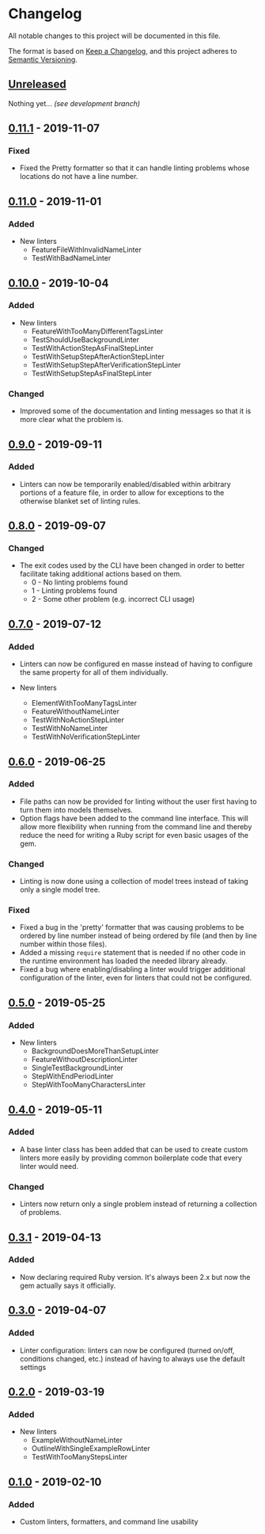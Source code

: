 # Changelog
All notable changes to this project will be documented in this file.

The format is based on [Keep a Changelog](https://keepachangelog.com/en/1.0.0/),
and this project adheres to [Semantic Versioning](https://semver.org/spec/v2.0.0.html).

## [Unreleased]

Nothing yet... *(see development branch)*


## [0.11.1] - 2019-11-07

### Fixed
 - Fixed the Pretty formatter so that it can handle linting problems whose locations do not have a line number.


## [0.11.0] - 2019-11-01

### Added
 - New linters
   - FeatureFileWithInvalidNameLinter
   - TestWithBadNameLinter


## [0.10.0] - 2019-10-04

### Added
 - New linters
   - FeatureWithTooManyDifferentTagsLinter
   - TestShouldUseBackgroundLinter
   - TestWithActionStepAsFinalStepLinter
   - TestWithSetupStepAfterActionStepLinter
   - TestWithSetupStepAfterVerificationStepLinter
   - TestWithSetupStepAsFinalStepLinter

### Changed
 - Improved some of the documentation and linting messages so that it is more clear what the problem is.

## [0.9.0] - 2019-09-11

### Added
 - Linters can now be temporarily enabled/disabled within arbitrary portions of a feature file, in order to allow for exceptions to the otherwise blanket set of linting rules. 

## [0.8.0] - 2019-09-07

### Changed
 - The exit codes used by the CLI have been changed in order to better facilitate taking additional actions based on them. 
   - 0 - No linting problems found
   - 1 - Linting problems found
   - 2 - Some other problem (e.g. incorrect CLI usage)

## [0.7.0] - 2019-07-12

### Added
 - Linters can now be configured en masse instead of having to configure the same property for all of them individually.

 - New linters
   - ElementWithTooManyTagsLinter
   - FeatureWithoutNameLinter
   - TestWithNoActionStepLinter
   - TestWithNoNameLinter
   - TestWithNoVerificationStepLinter

## [0.6.0] - 2019-06-25

### Added
 - File paths can now be provided for linting without the user first having to turn them into models themselves.
 - Option flags have been added to the command line interface. This will allow more flexibility when running from the command line and thereby reduce the need for writing a Ruby script for even basic usages of the gem.
 
### Changed
 - Linting is now done using a collection of model trees instead of taking only a single model tree. 

### Fixed
 - Fixed a bug in the 'pretty' formatter that was causing problems to be ordered by line number instead of being ordered by file (and then by line number within those files).
 - Added a missing `require` statement that is needed if no other code in the runtime environment has loaded the needed library already.
 - Fixed a bug where enabling/disabling a linter would trigger additional configuration of the linter, even for linters that could not be configured.
 
## [0.5.0] - 2019-05-25

### Added
 - New linters
   - BackgroundDoesMoreThanSetupLinter
   - FeatureWithoutDescriptionLinter
   - SingleTestBackgroundLinter
   - StepWithEndPeriodLinter
   - StepWithTooManyCharactersLinter
   
## [0.4.0] - 2019-05-11

### Added
 - A base linter class has been added that can be used to create custom linters more easily by providing common boilerplate code that every linter would need.

### Changed
 - Linters now return only a single problem instead of returning a collection of problems.

## [0.3.1] - 2019-04-13

### Added
 - Now declaring required Ruby version. It's always been 2.x but now the gem actually says it officially.

## [0.3.0] - 2019-04-07

### Added
 - Linter configuration: linters can now be configured (turned on/off, conditions changed, etc.) instead of having to always use the default settings

## [0.2.0] - 2019-03-19

### Added
 - New linters
   - ExampleWithoutNameLinter
   - OutlineWithSingleExampleRowLinter
   - TestWithTooManyStepsLinter


## [0.1.0] - 2019-02-10

### Added
- Custom linters, formatters, and command line usability


[Unreleased]: https://github.com/enkessler/cuke_linter/compare/v0.11.1...HEAD
[0.11.1]: https://github.com/enkessler/cuke_linter/compare/v0.11.0...v0.11.1
[0.11.0]: https://github.com/enkessler/cuke_linter/compare/v0.10.0...v0.11.0
[0.10.0]: https://github.com/enkessler/cuke_linter/compare/v0.9.0...v0.10.0
[0.9.0]: https://github.com/enkessler/cuke_linter/compare/v0.8.0...v0.9.0
[0.8.0]: https://github.com/enkessler/cuke_linter/compare/v0.7.0...v0.8.0
[0.7.0]: https://github.com/enkessler/cuke_linter/compare/v0.6.0...v0.7.0
[0.6.0]: https://github.com/enkessler/cuke_linter/compare/v0.5.0...v0.6.0
[0.5.0]: https://github.com/enkessler/cuke_linter/compare/v0.4.0...v0.5.0
[0.4.0]: https://github.com/enkessler/cuke_linter/compare/v0.3.1...v0.4.0
[0.3.1]: https://github.com/enkessler/cuke_linter/compare/v0.3.0...v0.3.1
[0.3.0]: https://github.com/enkessler/cuke_linter/compare/v0.2.0...v0.3.0
[0.2.0]: https://github.com/enkessler/cuke_linter/compare/v0.1.0...v0.2.0
[0.1.0]: https://github.com/enkessler/cuke_linter/compare/2bbd3f29f4eb45b6e9ea7d47c5bb47182bf4fde7...v0.1.0
